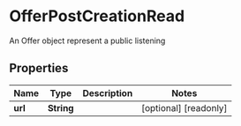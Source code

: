 

# OfferPostCreationRead

An Offer object represent a public listening

## Properties

| Name | Type | Description | Notes |
|------------ | ------------- | ------------- | -------------|
|**url** | **String** |  |  [optional] [readonly] |



